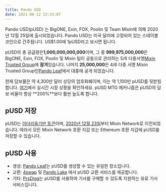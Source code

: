 ```yaml
---
title: Pando USD
date: 2021-08-12 22:33:07
---
```


Pando USD(pUSD) 는 BigONE, Exin, FOX, Poolin 및 Team Mixin에 의해 2020년 12월 25일에 출시되었습니다. Pando USD는 미국 달러에 고정되어 있는 스테이블 코인으로 간주됩니다. US$1.00에 1pUSD라고 보시면 됩니다.

pUSD의 총 공급량은**1,000,000,000,000**이며, 그 중 **999,975,000,000**은 BigONE, Exin, FOX, Poolin 및 Mixin 팀이 공동으로 관리하는 5/6 다중서명[Mixin Trusted Group](https://docs.pando.im/docs/security/mtg)에 **잠겨**있습니다. 나머지 **25,000,000**은 4/6 다중 서명 Mixin Trusted Group인[Pando Leaf](https://leaf.pando.im)에서 대중에 공개 되었습니다.

현재 담보물은 약 4,300만 달러 상당의 암호화폐이며, 이는 약 1,100만 pUSD를 뒷받침합니다. [여기](https://leaf.pando.im/#/market)에서 실시간 시장 상황을 확인하세요. pUSD MTG 메커니즘은 pUSD의 담보 비율이 항상 **200%**보다 훨씬 높도록 합니다.

## pUSD 저장

pUSD는 [이더리움기반 토큰](https://etherscan.io/address/0xdbaef6da45984a9329c2640d19dcb9f62dc2ab66)이며, [2020년 12월 23일](https://etherscan.io/tx/0xccd66572e85d66cc05d50e2a16be0eb2348e34cedd34df89113e4b515caaf210)부터 Mixin Network로 이전되었습니다. 따라서 모든 Mixin Network 호환 지갑 또는 Ethereum 호환 지갑에 pUSD를 저장할 수 있습니다.

## pUSD 사용

- 생성: [Pando Leaf](https://leaf.pando.im)는 pUSD를 생성할 수 있는 유일한 장소입니다.
- 교환: [4swap](https://www.4swap.org/#/) 및 [Pando Lake](https://lake.pando.im) 에서 pUSD 교환 서비스를 제공합니다.
- 기타: [PrsDigg](https://prsdigg.com/)는 pUSD를 사용하여 기사를 구매할 수 있도록 지원하는 유료 기사 서비스입니다.


